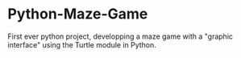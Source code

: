 # Python-Maze-Game

First ever python project, developping a maze game with a "graphic interface" using the Turtle module in Python. 
